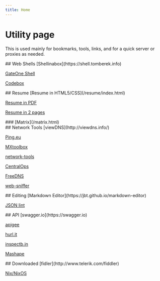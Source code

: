 ```yaml
---
title: Home
---
```



# Utility page
This is used mainly for bookmarks, tools, links, and for a quick server or proxies as needed.</p>

<div>
<div>
## Web Shells
[Shellinabox](https://shell.tomberek.info)

[GateOne Shell](https://www.tomberek.info)

[Codebox](https://codebox.tomberek.info)
</div>
<div>
## Resume
[Resume in HTML5/CSS](/resume/index.html)

[Resume in PDF](/resume/BereknyeiResume.pdf)

[Resume in 2 pages](/resume/BereknyeiResume2pages.pdf)

</div>
<div>
### [Matrix](/matrix.html)
</div>
</div>


<div>
<div>
## Network Tools
[viewDNS](http://viewdns.info/)

[Ping.eu](http://ping.eu/)

[MXtoolbox](http://mxtoolbox.com)

[network-tools](http://network-tools.com//)

[CentralOps](http://centralops.net)

[FreeDNS](http://freedns.afraid.org)

[web-sniffer](http://web-sniffer.net)
</div>

<div>
## Editing
[Markdown Editor](https://jbt.github.io/markdown-editor)

[JSON lint](http://jsonlint.com/)
</div>
<div>
## API
[swagger.io](https://swagger.io)

[apigee](https://apigee.com/console/others)

[hurl.it](https://www.hurl.it/)

[inspectb.in](http://inspectb.in/)

[Mashape](https://mashape.com/)
</div>

<div>
## Downloaded
[fidler](http://www.telerik.com/fiddler)

[Nix/NixOS](https://nixos.org)
</div>
</div>
